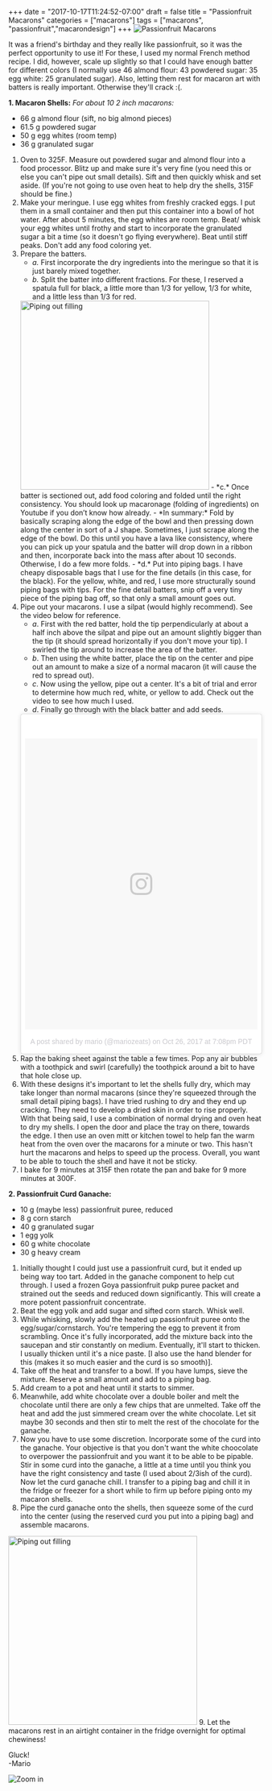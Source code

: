 +++
date = "2017-10-17T11:24:52-07:00"
draft = false
title = "Passionfruit Macarons"
categories = ["macarons"]
tags = ["macarons", "passionfruit","macarondesign"]
+++
![Passionfruit Macarons](https://farm5.staticflickr.com/4535/37742452884_e8707d7f6c_b.jpg)

It was a friend's birthday and they really like passionfruit, so it was the perfect opportunity to use it! For these, I used my normal French method recipe. I did, however, scale up slightly so that I could have enough batter for different colors (I normally use 46 almond flour: 43 powdered sugar: 35 egg white: 25 granulated sugar). Also, letting them rest for macaron art with batters is really important. Otherwise they'll crack :(. 
 
**1. Macaron Shells:**  *For about 10 2 inch macarons:*  

- 66 g almond flour (sift, no big almond pieces)  
- 61.5 g powdered sugar  
- 50 g egg whites (room temp)  
- 36 g granulated sugar  

1. Oven to 325F. Measure out powdered sugar and almond flour into a food processor. Blitz up and make sure it's very fine (you need this or else you can't pipe out small details). Sift and then quickly whisk and set aside. (If you're not going to use oven heat to help dry the shells, 315F should be fine.)
2. Make your meringue. I use egg whites from freshly cracked eggs. I put them in a small container and then put this container into a bowl of hot water. After about 5 minutes, the egg whites are room temp. Beat/ whisk your egg whites until frothy and start to incorporate the granulated sugar a bit a time (so it doesn't go flying everywhere). Beat until stiff peaks. Don't add any food coloring yet.       
3. Prepare the batters.
    - *a.* First incorporate the dry ingredients into the meringue so that it is just barely mixed together.   
    - *b.* Split the batter into different fractions. For these, I reserved a spatula full for black, a little more than 1/3 for yellow, 1/3 for white, and a little less than 1/3 for red.  
    <img src="https://farm5.staticflickr.com/4527/24585566368_02c0b38eb2_b.jpg" alt="Piping out filling" style="width: 375px;"/>
    - *c.* Once batter is sectioned out, add food coloring and folded until the right consistency. You should look up macaronage (folding of ingredients) on Youtube if you don’t know how already.  
        - *In summary:* Fold by basically scraping along the edge of the bowl and then pressing down along the center in sort of a J shape. Sometimes, I just scrape along the edge of the bowl. Do this until you have a lava like consistency, where you can pick up your spatula and the batter will drop down in a ribbon and then, incorporate back into the mass after about 10 seconds. Otherwise, I do a few more folds.   
    - *d.*  Put into piping bags. I have cheapy disposable bags that I use for the fine details (in this case, for the black). For the yellow, white, and red, I use more structurally sound piping bags with tips. For the fine detail batters, snip off a very tiny piece of the piping bag off, so that only a small amount goes out.
4. Pipe out your macarons. I use a silpat (would highly recommend). See the video below for reference.
    - *a*. First with the red batter, hold the tip perpendicularly at about a half inch above the silpat and pipe out an amount slightly bigger than the tip (it should spread horizontally if you don't move your tip). I swirled the tip around to increase the area of the batter.  
    - *b*. Then using the white batter, place the tip on the center and pipe out an amount to make a size of a normal macaron (it will cause the red to spread out).  
    - *c*. Now using the yellow, pipe out a center. It's a bit of trial and error to determine how much red, white, or yellow to add. Check out the video to see how much I used.  
    - *d*. Finally go through with the black batter and add seeds.  
    <blockquote class="instagram-media" data-instgrm-version="7" style=" background:#FFF; border:0; border-radius:3px; box-shadow:0 0 1px 0 rgba(0,0,0,0.5),0 1px 10px 0 rgba(0,0,0,0.15); margin: 1px; max-width:658px; padding:0; width:99.375%; width:-webkit-calc(100% - 2px); width:calc(100% - 2px);"><div style="padding:8px;"> <div style=" background:#F8F8F8; line-height:0; margin-top:40px; padding:62.5% 0; text-align:center; width:100%;"> <div style=" background:url(data:image/png;base64,iVBORw0KGgoAAAANSUhEUgAAACwAAAAsCAMAAAApWqozAAAABGdBTUEAALGPC/xhBQAAAAFzUkdCAK7OHOkAAAAMUExURczMzPf399fX1+bm5mzY9AMAAADiSURBVDjLvZXbEsMgCES5/P8/t9FuRVCRmU73JWlzosgSIIZURCjo/ad+EQJJB4Hv8BFt+IDpQoCx1wjOSBFhh2XssxEIYn3ulI/6MNReE07UIWJEv8UEOWDS88LY97kqyTliJKKtuYBbruAyVh5wOHiXmpi5we58Ek028czwyuQdLKPG1Bkb4NnM+VeAnfHqn1k4+GPT6uGQcvu2h2OVuIf/gWUFyy8OWEpdyZSa3aVCqpVoVvzZZ2VTnn2wU8qzVjDDetO90GSy9mVLqtgYSy231MxrY6I2gGqjrTY0L8fxCxfCBbhWrsYYAAAAAElFTkSuQmCC); display:block; height:44px; margin:0 auto -44px; position:relative; top:-22px; width:44px;"></div></div><p style=" color:#c9c8cd; font-family:Arial,sans-serif; font-size:14px; line-height:17px; margin-bottom:0; margin-top:8px; overflow:hidden; padding:8px 0 7px; text-align:center; text-overflow:ellipsis; white-space:nowrap;"><a href="https://www.instagram.com/p/Bau9NmLl5J9/" style=" color:#c9c8cd; font-family:Arial,sans-serif; font-size:14px; font-style:normal; font-weight:normal; line-height:17px; text-decoration:none;" target="_blank">A post shared by mario (@mariozeats)</a> on <time style=" font-family:Arial,sans-serif; font-size:14px; line-height:17px;" datetime="2017-10-27T02:08:59+00:00">Oct 26, 2017 at 7:08pm PDT</time></p></div></blockquote>
    <script async defer src="//platform.instagram.com/en_US/embeds.js"></script>  
5. Rap the baking sheet against the table a few times.  Pop any air bubbles with a toothpick and swirl (carefully) the toothpick around a bit to have that hole close up.  
6. With these designs it's important to let the shells fully dry, which may take longer than normal macarons (since they're squeezed through the small detail piping bags). I have tried rushing to dry and they end up cracking. They need to develop a dried skin in order to rise properly. With that being said, I use a combination of normal drying and oven heat to dry my shells. I open the door and place the tray on there, towards the edge. I then use an oven mitt or kitchen towel to help fan the warm heat from the oven over the macarons for a minute or two. This hasn't hurt the macarons and helps to speed up the process. Overall, you want to be able to touch the shell and have it not be sticky. 
6. I bake for 9 minutes at 315F then rotate the pan and bake for 9 more minutes at 300F.

**2. Passionfruit Curd Ganache:**  

- 10 g (maybe less) passionfruit puree, reduced  
- 8 g corn starch  
- 40 g granulated sugar  
- 1 egg yolk  
- 60 g white chocolate  
- 30 g heavy cream   
  
1. Initially thought I could just use a passionfruit curd, but it ended up being way too tart. Added in the ganache component to help cut through. I used a frozen Goya passionfruit pukp puree packet and strained out the seeds and reduced down significantly. This will create a more potent passionfruit concentrate.  
2. Beat the egg yolk and add sugar and sifted corn starch. Whisk well.  
3. While whisking, slowly add the heated up passionfruit puree onto the egg/sugar/cornstarch. You're tempering the egg to prevent it from scrambling. Once it's fully incorporated, add the mixture back into the saucepan and stir constantly on medium. Eventually, it'll start to thicken. I usually thicken until it's a nice paste. [I also use the hand blender for this (makes it so much easier and the curd is so smooth)].  
4. Take off the heat and transfer to a bowl. If you have lumps, sieve the mixture. Reserve a small amount and add to a piping bag.  
5. Add cream to a pot and heat until it starts to simmer.
6. Meanwhile, add white chocolate over a double boiler and melt the chocolate until there are only a few chips that are unmelted. Take off the heat and add the just simmered cream over the white chocolate. Let sit maybe 30 seconds and then stir to melt the rest of the chocolate for the ganache.
7. Now you have to use some discretion. Incorporate some of the curd into the ganache. Your objective is that you don't want the white choocolate to overpower the passionfruit and you want it to be able to be pipable. Stir in some curd into the ganache, a little at a time until you think you have the right consistency and taste (I used about 2/3ish of the curd). Now let the curd ganache chill. I transfer to a piping bag and chill it in the fridge or freezer for a short while to firm up before piping onto my macaron shells.  
8. Pipe the curd ganache onto the shells, then squeeze some of the curd into the center (using the reserved curd you put into a piping bag) and assemble macarons.  
<img src="https://farm5.staticflickr.com/4522/37743153514_728ea9a7b1_c.jpg" alt="Piping out filling" style="width: 375px;"/>
9. Let the macarons rest in an airtight container in the fridge overnight for optimal chewiness!

Gluck!  
-Mario

![Zoom in](https://farm5.staticflickr.com/4527/38401150206_0b8d8383f2_b.jpg)